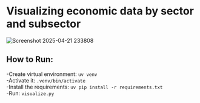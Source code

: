    # **Visualizing economic data by sector and subsector**

![Screenshot 2025-04-21 233808](https://github.com/user-attachments/assets/17202ac5-9787-4723-a612-6b6a2dfe60b7)


## How to Run:
-Create virtual environment: ```uv venv```  
-Activate it: ```.venv/bin/activate```  
-Install the requirements: ```uv pip install -r requirements.txt```  
-Run: ```visualize.py```  
